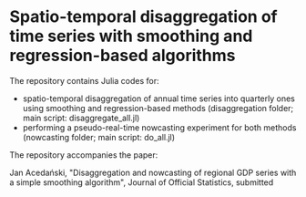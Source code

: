 # Spatio-temporal disaggregation of time series with smoothing and regression-based algorithms

The repository contains Julia codes for:
- spatio-temporal disaggregation of annual time series into quarterly ones using smoothing and regression-based methods (disaggregation folder; main script: disaggregate_all.jl)
- performing a pseudo-real-time nowcasting experiment for both methods (nowcasting folder; main script: do_all.jl)

The repository accompanies the paper:

Jan Acedański, "Disaggregation and nowcasting of regional GDP series with
a simple smoothing algorithm", Journal of Official Statistics, submitted
